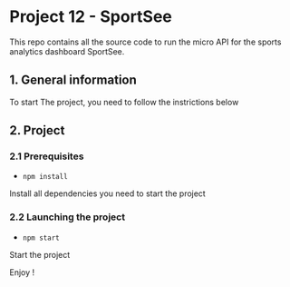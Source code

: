 # Project 12 - SportSee

This repo contains all the source code to run the micro API for the sports analytics dashboard SportSee.

## 1. General information

To start The project, you need to follow the instrictions below

## 2. Project

### 2.1 Prerequisites

- `npm install`

Install all dependencies you need to start the project

### 2.2 Launching the project

- `npm start`

Start the project

Enjoy !
